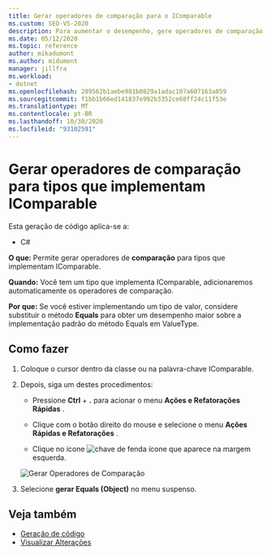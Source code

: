 ```yaml
---
title: Gerar operadores de comparação para o IComparable
ms.custom: SEO-VS-2020
description: Para aumentar o desempenho, gere operadores de comparação para tipos que implementam IComparable.
ms.date: 05/12/2020
ms.topic: reference
author: mikadumont
ms.author: midumont
manager: jillfra
ms.workload:
- dotnet
ms.openlocfilehash: 289562b1aebe981b0829a1adac107a607163a859
ms.sourcegitcommit: f1bb1b66ed141837e992b3352ce68ff24c11f53e
ms.translationtype: MT
ms.contentlocale: pt-BR
ms.lasthandoff: 10/30/2020
ms.locfileid: "93102591"
---
```

# <a name="generate-comparison-operators-for-types-that-implement-icomparable"></a>Gerar operadores de comparação para tipos que implementam IComparable

Esta geração de código aplica-se a:

- C#

**O que:** Permite gerar operadores de **comparação** para tipos que implementam IComparable.

**Quando:** Você tem um tipo que implementa IComparable, adicionaremos automaticamente os operadores de comparação.

**Por que:** Se você estiver implementando um tipo de valor, considere substituir o método **Equals** para obter um desempenho maior sobre a implementação padrão do método Equals em ValueType.

## <a name="how-to"></a>Como fazer

1. Coloque o cursor dentro da classe ou na palavra-chave IComparable.

2. Depois, siga um destes procedimentos:

   - Pressione **Ctrl** + **.** para acionar o menu **Ações e Refatorações Rápidas** .

   - Clique com o botão direito do mouse e selecione o menu **Ações Rápidas e Refatorações** .

   - Clique no ícone ![chave de fenda](../media/screwdriver-icon.png) ícone que aparece na margem esquerda.

   ![Gerar Operadores de Comparação](media/generate-comparison-operators.png)

3. Selecione **gerar Equals (Object)** no menu suspenso.

## <a name="see-also"></a>Veja também

- [Geração de código](../code-generation-in-visual-studio.md)
- [Visualizar Alterações](../../ide/preview-changes.md)
